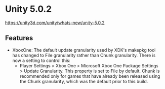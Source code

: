 # Unity 5.0.2

https://unity3d.com/unity/whats-new/unity-5.0.2

## Features



*   XboxOne: The default update granularity used by XDK's makepkg tool has changed to File granularity rather than Chunk granularity. There is now a setting to control this:
    *   Player Settings > Xbox One > Microsoft Xbox One Package Settings > Update Granularity. This property is set to File by default. Chunk is recommended only for games that have already been released using the Chunk granularity, which was the default prior to this build.